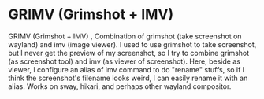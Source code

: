 # GRIMV (Grimshot + IMV)
GRIMV (Grimshot + IMV) , Combination of grimshot (take screenshot on wayland) and imv (image viewer).
I used to use grimshot to take screenshot, but I never get the preview of my screenshot, so I try to combine grimshot (as screenshot tool) and imv (as viewer of screenshot).
Here, beside as viewer, I configure an alias of imv command to do "rename" stuffs, so if I think the screenshot's filename looks weird, I can easily rename it with an alias.
Works on sway, hikari, and perhaps other wayland compositor.
